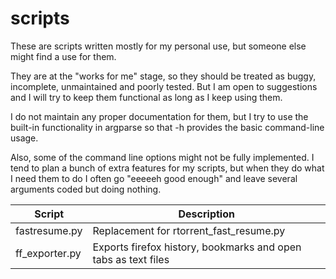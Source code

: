 # scripts
These are scripts written mostly for my personal use, but someone else might find a use for them.

They are at the "works for me" stage, so they should be treated as buggy, incomplete, unmaintained and poorly tested. But I am open to suggestions and I will try to keep them functional as long as I keep using them.

I do not maintain any proper documentation for them, but I try to use the built-in functionality in argparse so that -h provides the basic command-line usage.

Also, some of the command line options might not be fully implemented. I tend to plan a bunch of extra features for my scripts, but when they do what I need them to do I often go "eeeeeh good enough" and leave several arguments coded but doing nothing.

|Script|Description|
|--------------|-----------------------------------------|
|fastresume.py|Replacement for rtorrent_fast_resume.py|
|ff_exporter.py|Exports firefox history, bookmarks and open tabs as text files|
